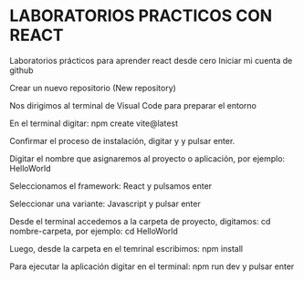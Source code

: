 # LABORATORIOS PRACTICOS CON REACT

Laboratorios prácticos para aprender react desde cero
Iniciar mi cuenta de github

Crear un nuevo repositorio (New repository)

Nos dirigimos al terminal de Visual Code para preparar el entorno   

En el terminal digitar: npm create vite@latest

Confirmar el proceso de instalación, digitar y y pulsar enter.

Digitar el nombre que asignaremos al proyecto o aplicación, por ejemplo: HelloWorld

Seleccionamos el framework: React y pulsamos enter

Seleccionar una variante: Javascript y pulsar enter

Desde el terminal accedemos a la carpeta de proyecto, digitamos: cd nombre-carpeta, por ejemplo: cd HelloWorld

Luego, desde la carpeta en el temrinal escribimos: npm install

Para ejecutar la aplicación digitar en el terminal: npm run dev y pulsar enter